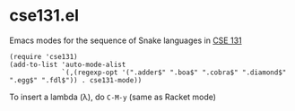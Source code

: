 # cse131.el

Emacs modes for the sequence of Snake languages
in [CSE 131](https://github.com/ucsd-cse131/)

```elisp
(require 'cse131)
(add-to-list 'auto-mode-alist
             `(,(regexp-opt '(".adder$" ".boa$" ".cobra$" ".diamond$" ".egg$" ".fdl$")) . cse131-mode))
```

To insert a lambda (λ), do `C-M-y` (same as Racket mode)
